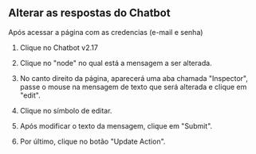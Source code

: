 ## Alterar as respostas do Chatbot
Após acessar a página com as credencias (e-mail e senha)

1. Clique no Chatbot v2.17

2. Clique no "node" no qual está a mensagem a ser alterada.

3. No canto direito da página, aparecerá uma aba chamada "Inspector", passe o mouse na mensagem de texto que será alterada e clique em "edit".

4. Clique no símbolo de editar.

5. Após modificar o texto da mensagem, clique em "Submit".

6. Por último, clique no botão "Update Action".